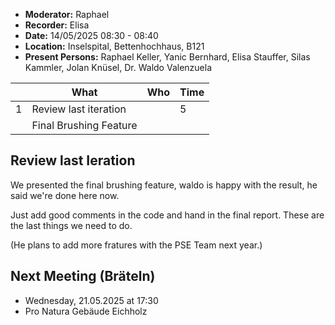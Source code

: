 - **Moderator:** Raphael
- **Recorder:** Elisa
- **Date:** 14/05/2025 08:30 - 08:40
- **Location:** Inselspital, Bettenhochhaus, B121
- **Present Persons:** Raphael Keller, Yanic Bernhard, Elisa Stauffer, Silas Kammler, Jolan Knüsel, Dr. Waldo Valenzuela


|  | What | Who | Time |
| --- | ---- | --- | ---- |
| 1 | Review last iteration | | 5 |
|  | Final Brushing Feature | |  |


## Review last Ieration
We presented the final brushing feature, waldo is happy with the result, he said we're done here now. 

Just add good comments in the code and hand in the final report. These are the last things we need to do. 

(He plans to add more fratures with the PSE Team next year.)

## Next Meeting (Bräteln)
- Wednesday, 21.05.2025 at 17:30
- Pro Natura Gebäude Eichholz
